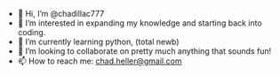 - 👋 Hi, I’m @chadillac777
- 👀 I’m interested in expanding my knowledge and starting back into coding.
- 🌱 I’m currently learning python, (total newb)
- 💞️ I’m looking to collaborate on pretty much anything that sounds fun!
- 📫 How to reach me: chad.heller@gmail.com

<!---
chadillac777/chadillac777 is a ✨ special ✨ repository because its `README.md` (this file) appears on your GitHub profile.
You can click the Preview link to take a look at your changes.
--->
